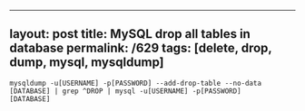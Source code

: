 ---
layout: post
title: MySQL drop all tables in database
permalink: /629
tags: [delete, drop, dump, mysql, mysqldump]
----

<code>mysqldump -u[USERNAME] -p[PASSWORD] --add-drop-table --no-data
[DATABASE] | grep ^DROP | mysql -u[USERNAME] -p[PASSWORD] [DATABASE]</code>

